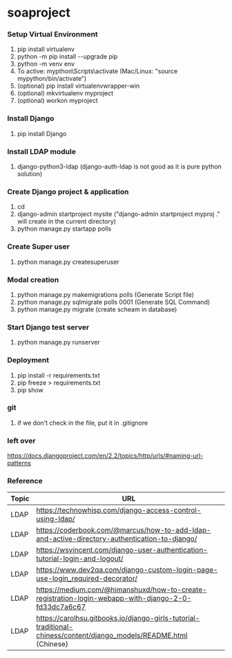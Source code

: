 # soaproject

### Setup Virtual Environment  
1. pip install virtualenv  
2. python -m pip install --upgrade pip  
3. python -m venv env  
4. To active: mypthon\Scripts\activate (Mac/Linux: "source mypython/bin/activate")  
5. (optional) pip install virtualenvwrapper-win
6. (optional) mkvirtualenv myproject
7. (optional) workon myproject

### Install Django   
1. pip install Django   

### Install LDAP module   
1. django-python3-ldap (django-auth-ldap is not good as it is pure python solution)

### Create Django project & application
1. cd <project folder>   
2. django-admin startproject mysite ("django-admin startproject myproj ." will create in the current directory)   
3. python manage.py startapp polls
  
### Create Super user
1. python manage.py createsuperuser
  
### Modal creation
1. python manage.py makemigrations polls (Generate Script file)
2. python manage.py sqlmigrate polls 0001 (Generate SQL Command)
3. python manage.py migrate (create scheam in database)
  
### Start Django test server   
1. python manage.py runserver   

### Deployment
1. pip install -r requirements.txt
2. pip freeze > requirements.txt
3. pip show <packagename>

### git
1. if we don't check in the file, put it in .gitignore

### left over
https://docs.djangoproject.com/en/2.2/topics/http/urls/#naming-url-patterns

### Reference   
Topic | URL
--- | ---
LDAP | https://technowhisp.com/django-access-control-using-ldap/   
LDAP | https://coderbook.com/@marcus/how-to-add-ldap-and-active-directory-authentication-to-django/
LDAP | https://wsvincent.com/django-user-authentication-tutorial-login-and-logout/   
LDAP | https://www.dev2qa.com/django-custom-login-page-use-login_required-decorator/
LDAP | https://medium.com/@himanshuxd/how-to-create-registration-login-webapp-with-django-2-0-fd33dc7a6c67
LDAP | https://carolhsu.gitbooks.io/django-girls-tutorial-traditional-chiness/content/django_models/README.html (Chinese)

